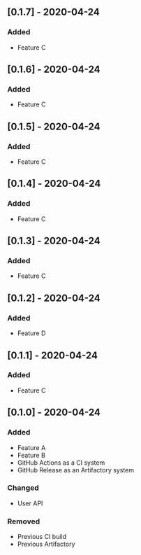 ## [0.1.7] - 2020-04-24
### Added
- Feature C

## [0.1.6] - 2020-04-24
### Added
- Feature C

## [0.1.5] - 2020-04-24
### Added
- Feature C

## [0.1.4] - 2020-04-24
### Added
- Feature C

## [0.1.3] - 2020-04-24
### Added
- Feature C

## [0.1.2] - 2020-04-24
### Added
- Feature D

## [0.1.1] - 2020-04-24
### Added
- Feature C

## [0.1.0] - 2020-04-24
### Added
- Feature A
- Feature B
- GitHub Actions as a CI system
- GitHub Release as an Artifactory system

### Changed
- User API

### Removed
- Previous CI build
- Previous Artifactory
